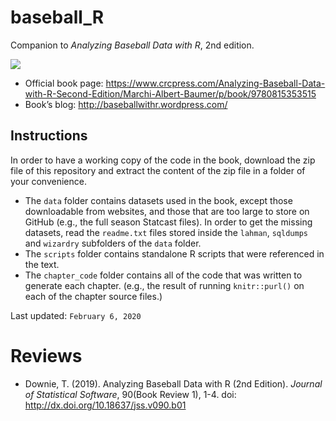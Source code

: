 baseball\_R
================

Companion to *Analyzing Baseball Data with R*, 2nd edition.

![](https://images.tandf.co.uk/common/jackets/amazon/978081535/9780815353515.jpg)

  - Official book page:
    <https://www.crcpress.com/Analyzing-Baseball-Data-with-R-Second-Edition/Marchi-Albert-Baumer/p/book/9780815353515>
  - Book’s blog: <http://baseballwithr.wordpress.com/>

## Instructions

In order to have a working copy of the code in the book, download the
zip file of this repository and extract the content of the zip file in a
folder of your convenience.

  - The `data` folder contains datasets used in the book, except those
    downloadable from websites, and those that are too large to store on
    GitHub (e.g., the full season Statcast files). In order to get the
    missing datasets, read the `readme.txt` files stored inside the
    `lahman`, `sqldumps` and `wizardry` subfolders of the `data` folder.
  - The `scripts` folder contains standalone R scripts that were
    referenced in the text.
  - The `chapter_code` folder contains all of the code that was written
    to generate each chapter. (e.g., the result of running
    `knitr::purl()` on each of the chapter source files.)

Last updated: `February 6, 2020`

# Reviews

  - Downie, T. (2019). Analyzing Baseball Data with R (2nd Edition).
    *Journal of Statistical Software*, 90(Book Review 1), 1-4. doi:
    <http://dx.doi.org/10.18637/jss.v090.b01>
